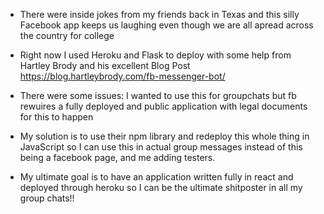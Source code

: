 - There were inside jokes from my friends back in Texas and this silly Facebook app keeps us laughing even though we are all apread across the country for college

- Right now I used Heroku and Flask to deploy with some help from Hartley Brody and his excellent Blog Post https://blog.hartleybrody.com/fb-messenger-bot/

 - There were some issues:
    I wanted to use this for groupchats but fb rewuires a fully deployed
    and public application with legal documents for this to happen

- My solution is to use their npm library and redeploy this whole thing in JavaScript
    so I can use this in actual group messages instead of this being a facebook page,
    and me adding testers.

- My ultimate goal is to have an application written fully in react and deployed through
heroku so I can be the ultimate shitposter in all my group chats!!
